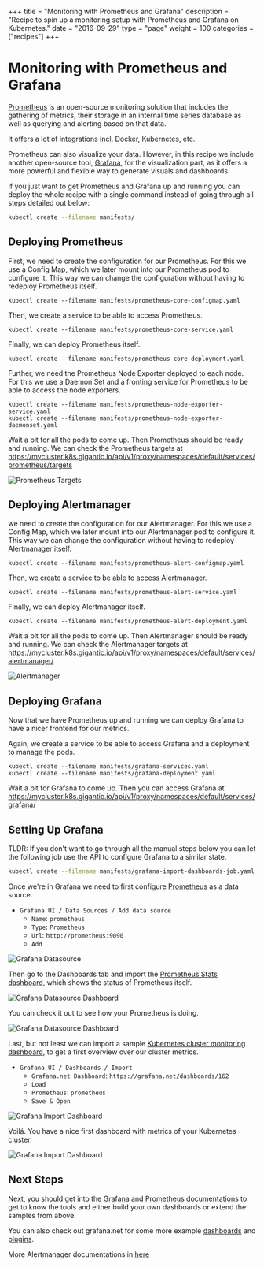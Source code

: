 +++
title = "Monitoring with Prometheus and Grafana"
description = "Recipe to spin up a monitoring setup with Prometheus and Grafana on Kubernetes."
date = "2016-09-29"
type = "page"
weight = 100
categories = ["recipes"]
+++

# Monitoring with Prometheus and Grafana

[Prometheus](https://prometheus.io/) is an open-source monitoring solution that includes the gathering of metrics, their storage in an internal time series database as well as querying and alerting based on that data.

It offers a lot of integrations incl. Docker, Kubernetes, etc.

Prometheus can also visualize your data. However, in this recipe we include another open-source tool, [Grafana](http://grafana.org/), for the visualization part, as it offers a more powerful and flexible way to generate visuals and dashboards.

If you just want to get Prometheus and Grafana up and running you can deploy the whole recipe with a single command instead of going through all steps detailed out below:

```bash
kubectl create --filename manifests/
```

## Deploying Prometheus

First, we need to create the configuration for our Prometheus. For this we use a Config Map, which we later mount into our Prometheus pod to configure it. This way we can change the configuration without having to redeploy Prometheus itself.

`kubectl create --filename manifests/prometheus-core-configmap.yaml`

Then, we create a service to be able to access Prometheus.

`kubectl create --filename manifests/prometheus-core-service.yaml`

Finally, we can deploy Prometheus itself.

`kubectl create --filename manifests/prometheus-core-deployment.yaml`

Further, we need the Prometheus Node Exporter deployed to each node. For this we use a Daemon Set and a fronting service for Prometheus to be able to access the node exporters.

```
kubectl create --filename manifests/prometheus-node-exporter-service.yaml
kubectl create --filename manifests/prometheus-node-exporter-daemonset.yaml
```

Wait a bit for all the pods to come up. Then Prometheus should be ready and running. We can check the Prometheus targets at https://mycluster.k8s.gigantic.io/api/v1/proxy/namespaces/default/services/prometheus/targets

![Prometheus Targets](prometheus_targets.png)

## Deploying Alertmanager
we need to create the configuration for our Alertmanager. For this we use a Config Map, which we later mount into our Alertmanager pod to configure it. This way we can change the configuration without having to redeploy Alertmanager itself.

`kubectl create --filename manifests/prometheus-alert-configmap.yaml`

Then, we create a service to be able to access Alertmanager.

`kubectl create --filename manifests/prometheus-alert-service.yaml`

Finally, we can deploy Alertmanager itself.

`kubectl create --filename manifests/prometheus-alert-deployment.yaml`


Wait a bit for all the pods to come up. Then Alertmanager should be ready and running. We can check the Alertmanager targets at
https://mycluster.k8s.gigantic.io/api/v1/proxy/namespaces/default/services/alertmanager/

![Alertmanager](alertmanager.png)


## Deploying Grafana

Now that we have Prometheus up and running we can deploy Grafana to have a nicer frontend for our metrics.

Again, we create a service to be able to access Grafana and a deployment to manage the pods.

```
kubectl create --filename manifests/grafana-services.yaml
kubectl create --filename manifests/grafana-deployment.yaml
```

Wait a bit for Grafana to come up. Then you can access Grafana at https://mycluster.k8s.gigantic.io/api/v1/proxy/namespaces/default/services/grafana/

## Setting Up Grafana

TLDR: If you don't want to go through all the manual steps below you can let the following job use the API to configure Grafana to a similar state.

```bash
kubectl create --filename manifests/grafana-import-dashboards-job.yaml
```

Once we're in Grafana we need to first configure [Prometheus](https://grafana.net/plugins/prometheus) as a data source.

- `Grafana UI / Data Sources / Add data source`
	- `Name`: `prometheus`
	- `Type`: `Prometheus`
	- `Url`: `http://prometheus:9090`
	- `Add`

![Grafana Datasource](grafana_datasource.png)

Then go to the Dashboards tab and import the [Prometheus Stats dashboard](https://grafana.net/dashboards/2), which shows the status of Prometheus itself.

![Grafana Datasource Dashboard](grafana_datasource_dashboard.png)

You can check it out to see how your Prometheus is doing.

![Grafana Datasource Dashboard](grafana_prometheus_stats.png)

Last, but not least we can import a sample [Kubernetes cluster monitoring dashboard](https://grafana.net/dashboards/162), to get a first overview over our cluster metrics.

-  `Grafana UI / Dashboards / Import`
	- `Grafana.net Dashboard`: `https://grafana.net/dashboards/162`
	- `Load`
	- `Prometheus`: `prometheus`
	- `Save & Open`

![Grafana Import Dashboard](grafana_import_dashboard.png)

Voilá. You have a nice first dashboard with metrics of your Kubernetes cluster.

![Grafana Import Dashboard](grafana_cluster_overview.png)

## Next Steps

Next, you should get into the [Grafana](http://docs.grafana.org/) and [Prometheus](https://prometheus.io/docs/introduction/overview/) documentations to get to know the tools and either build your own dashboards or extend the samples from above.

You can also check out grafana.net for some more example [dashboards](https://grafana.net/dashboards) and [plugins](https://grafana.net/plugins).

More Alertmanager documentations in [here](https://prometheus.io/docs/alerting/overview/)
